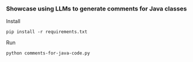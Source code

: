 ### Showcase using LLMs to generate comments for Java classes

Install

`pip install -r requirements.txt`

Run 

`python comments-for-java-code.py`